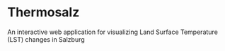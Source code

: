 # Thermosalz
An interactive web application for visualizing Land Surface Temperature (LST) changes in Salzburg
